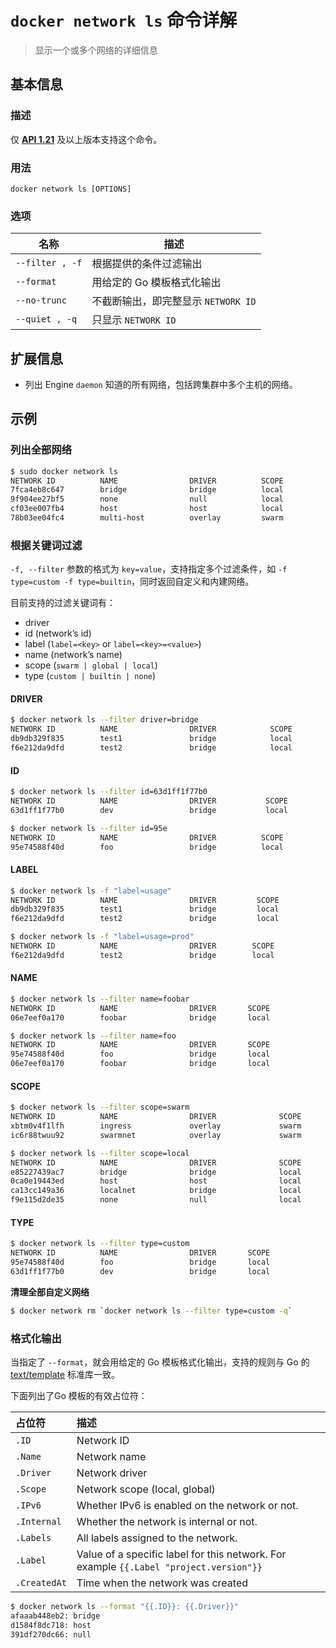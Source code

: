 # `docker network ls` 命令详解

> 显示一个或多个网络的详细信息

## 基本信息

### 描述

仅 [**API 1.21**](https://docs.docker.com/engine/api/v1.25/) 及以上版本支持这个命令。

### 用法

```
docker network ls [OPTIONS]
```

### 选项

| 名称 | 描述 |
| ---- | ---- |
| `--filter , -f` | 根据提供的条件过滤输出 |
| `--format` | 用给定的 Go 模板格式化输出 |
| `--no-trunc` | 不截断输出，即完整显示 `NETWORK ID` |
| `--quiet , -q` | 只显示 `NETWORK ID` |

## 扩展信息

- 列出 Engine `daemon` 知道的所有网络，包括跨集群中多个主机的网络。

## 示例

### 列出全部网络

```bash
$ sudo docker network ls
NETWORK ID          NAME                DRIVER          SCOPE
7fca4eb8c647        bridge              bridge          local
9f904ee27bf5        none                null            local
cf03ee007fb4        host                host            local
78b03ee04fc4        multi-host          overlay         swarm
```

### 根据关键词过滤

`-f, --filter` 参数的格式为 `key=value`，支持指定多个过滤条件，如 `-f type=custom -f type=builtin`，同时返回自定义和内建网络。

目前支持的过滤关键词有：

- driver
- id (network’s id)
- label (`label=<key>` or `label=<key>=<value>`)
- name (network’s name)
- scope (`swarm | global | local`)
- type (`custom | builtin | none`)

#### DRIVER

```bash
$ docker network ls --filter driver=bridge
NETWORK ID          NAME                DRIVER            SCOPE
db9db329f835        test1               bridge            local
f6e212da9dfd        test2               bridge            local
```

#### ID

```bash
$ docker network ls --filter id=63d1ff1f77b0
NETWORK ID          NAME                DRIVER           SCOPE
63d1ff1f77b0        dev                 bridge           local

$ docker network ls --filter id=95e
NETWORK ID          NAME                DRIVER          SCOPE
95e74588f40d        foo                 bridge          local
```

#### LABEL

```bash
$ docker network ls -f "label=usage"
NETWORK ID          NAME                DRIVER         SCOPE
db9db329f835        test1               bridge         local
f6e212da9dfd        test2               bridge         local
```

```bash
$ docker network ls -f "label=usage=prod"
NETWORK ID          NAME                DRIVER        SCOPE
f6e212da9dfd        test2               bridge        local
```

#### NAME

```bash
$ docker network ls --filter name=foobar
NETWORK ID          NAME                DRIVER       SCOPE
06e7eef0a170        foobar              bridge       local
```

```bash
$ docker network ls --filter name=foo
NETWORK ID          NAME                DRIVER       SCOPE
95e74588f40d        foo                 bridge       local
06e7eef0a170        foobar              bridge       local
```

#### SCOPE

```bash
$ docker network ls --filter scope=swarm
NETWORK ID          NAME                DRIVER              SCOPE
xbtm0v4f1lfh        ingress             overlay             swarm
ic6r88twuu92        swarmnet            overlay             swarm
```

```bash
$ docker network ls --filter scope=local
NETWORK ID          NAME                DRIVER              SCOPE
e85227439ac7        bridge              bridge              local
0ca0e19443ed        host                host                local
ca13cc149a36        localnet            bridge              local
f9e115d2de35        none                null                local
```

#### TYPE

```bash
$ docker network ls --filter type=custom
NETWORK ID          NAME                DRIVER       SCOPE
95e74588f40d        foo                 bridge       local  
63d1ff1f77b0        dev                 bridge       local
```

**清理全部自定义网络**

```bash
$ docker network rm `docker network ls --filter type=custom -q`
```

### 格式化输出

当指定了 `--format`，就会用给定的 Go 模板格式化输出，支持的规则与 Go 的 [text/template](http://golang.org/pkg/text/template/) 标准库一致。

下面列出了Go 模板的有效占位符：

| 占位符 | 描述 |
| :-------------- | :-------------- |
| `.ID` | Network ID |
| `.Name` | Network name |
| `.Driver` | Network driver |
| `.Scope` | Network scope (local, global) |
| `.IPv6` | Whether IPv6 is enabled on the network or not. |
| `.Internal` | Whether the network is internal or not. |
| `.Labels` | All labels assigned to the network. |
| `.Label` | Value of a specific label for this network. For example `{{.Label "project.version"}}` |
| `.CreatedAt` | Time when the network was created |

```bash
$ docker network ls --format "{{.ID}}: {{.Driver}}"
afaaab448eb2: bridge
d1584f8dc718: host
391df270dc66: null
```
